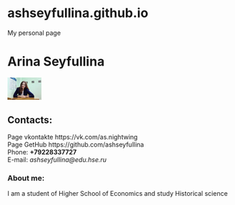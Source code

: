 # ashseyfullina.github.io
My personal page
  <html>
    <head>
      <meta charset="utf-8">
    </head>
    <body> 
      <left><h1>Arina Seyfullina</h1></left>
      <left><img alt="It's me" width="15%" src="me.jpg"></left>
      <br/>
      <h2>Contacts:</h2>
      Page vkontakte https://vk.com/as.nightwing 
      <br/>
      Page GetHub https://github.com/ashseyfullina
      <br/>
      Phone: <b>+79228337727</b>
      <br/>
      E-mail: <i>ashseyfullina@edu.hse.ru</i>
      <h3>About me:</h3>
      I am a student of Higher School of Economics and study Historical science
    </body>
  </html>
